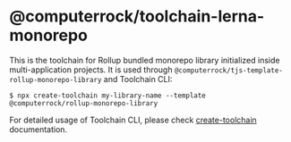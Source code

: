 # @computerrock/toolchain-lerna-monorepo

This is the toolchain for Rollup bundled monorepo library initialized inside multi-application projects. It is used 
through `@computerrock/tjs-template-rollup-monorepo-library` and Toolchain CLI:

```shell
$ npx create-toolchain my-library-name --template @computerrock/rollup-monorepo-library
```

For detailed usage of Toolchain CLI, please check [create-toolchain](https://github.com/Toolchain-JS/create-toolchain)
documentation.
